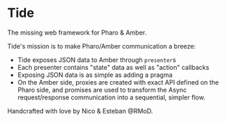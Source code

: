 Tide
====

The missing web framework for Pharo & Amber.

Tide's mission is to make Pharo/Amber communication a breeze:

- Tide exposes JSON data to Amber through `presenter`s
- Each presenter contains "state" data as well as "action" callbacks
- Exposing JSON data is as simple as adding a pragma
- On the Amber side, proxies are created with exact API defined on the Pharo side, and promises are used to transform the Async request/response communication into a sequential, simpler flow.


Handcrafted with love by Nico & Esteban @RMoD.
